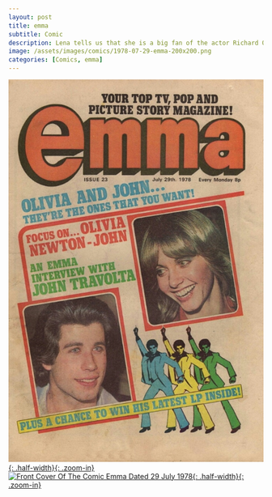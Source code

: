 ```yaml
---
layout: post
title: emma
subtitle: Comic
description: Lena tells us that she is a big fan of the actor Richard O'Sullivan, and almost met him once. She reveals that the record company gave her a chopper bike as a present, but she later gave it to Carla back on Bute. Click on link for full article.
image: /assets/images/comics/1978-07-29-emma-200x200.png
categories: [Comics, emma]
---
```


[![Front Cover Of The Comic Emma Dated 29 July 1978](/assets/images/comics/1978-07-29-emma-front-cover.jpg){: .half-width}{: .zoom-in}](/assets/images/comics/1978-07-29-emma-front-cover.jpg)
[![Front Cover Of The Comic Emma Dated 29 July 1978](/assets/images/comics/1978-07-29-emma-page-7.jpg){: .half-width}{: .zoom-in}](/assets/images/comics/1978-07-29-emma-page-7.jpg)
